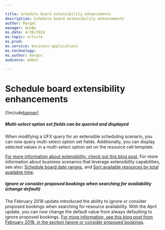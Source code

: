 ```yaml
---

title: Schedule board extensibility enhancements
description: Schedule board extensibility enhancements
author: MargoC
manager: AnnBe
ms.date: 4/30/2018
ms.topic: article
ms.prod: 
ms.service: business-applications
ms.technology: 
ms.author: margoc
audience: Admin

---
```

#  Schedule board extensibility enhancements


[!include[banner](../../../../includes/banner.md)]

##### Multi-select option set fields can be queried and displayed

When modifying a UFX query for an extensible scheduling scenario, you can now
query multi-select option set fields. Additionally, you can display selected
values in a multi-select option set on the resource cell template.

[For more information about extensibility, check out this blog
post.](https://blogs.msdn.microsoft.com/crm/2017/10/16/blog-post-july-2017-update-for-field-service-and-project-service-automation-universal-resource-scheduling-part-1/#Extensibility)
For more information about business scenarios that leverage extensibility
capabilities, see also: [Schedule board date
ranges](https://blogs.msdn.microsoft.com/crm/2017/12/15/new-use-schedule-board-date-ranges-in-custom-queries-in-universal-resource-scheduling/),
and [Sort available resources by total available
time](https://blogs.msdn.microsoft.com/crm/2017/12/15/sort-available-resources-by-total-available-time-in-universal-resource-scheduling/).

##### Ignore or consider proposed bookings when searching for availability (change default)

The February 2018 update introduced the ability to ignore or consider proposed
bookings when searching for resource availability. With the April update, you
can now change the default value from always defaulting to ignore proposed
bookings. [For more information, see this blog post from February 2018, in the
section Ignore or consider proposed
bookings](https://blogs.msdn.microsoft.com/crm/2018/02/19/whats-new-in-universal-resource-scheduling-for-dynamics-365-february-2018-update/).

